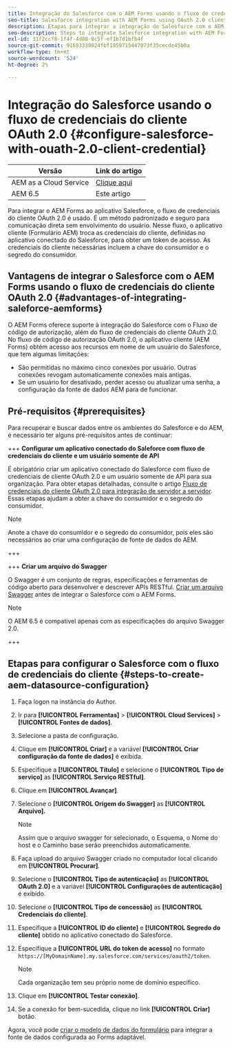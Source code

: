 ```yaml
---
title: Integração do Salesforce com o AEM Forms usando o fluxo de credenciais do cliente OAuth 2.0
seo-title: Salesforce integration with AEM Forms using OAuth 2.0 client credentials flow
description: Etapas para integrar a integração do Salesforce com o AEM Forms usando o fluxo de credenciais do cliente OAuth 2.0
seo-description: Steps to integrate Salesforce integration with AEM Forms using OAuth 2.0 client credentials flow
exl-id: 31f2ccf8-1f4f-4d88-8c5f-ef1b7d1bfb4f
source-git-commit: 91683330024fbf1059715447073f35cecde45b0a
workflow-type: tm+mt
source-wordcount: '524'
ht-degree: 2%

---
```


# Integração do Salesforce usando o fluxo de credenciais do cliente OAuth 2.0  {#configure-salesforce-with-ouath-2.0-client-credential}

| Versão | Link do artigo |
| -------- | ---------------------------- |
| AEM as a Cloud Service | [Clique aqui](https://experienceleague.adobe.com/docs/experience-manager-cloud-service/content/forms/integrate/use-form-data-model/configure-msdynamics-salesforce.html) |
| AEM 6.5 | Este artigo |


Para integrar o AEM Forms ao aplicativo Salesforce, o fluxo de credenciais do cliente OAuth 2.0 é usado. É um método padronizado e seguro para comunicação direta sem envolvimento do usuário. Nesse fluxo, o aplicativo cliente (Formulário AEM) troca as credenciais do cliente, definidas no aplicativo conectado do Salesforce, para obter um token de acesso. As credenciais do cliente necessárias incluem a chave do consumidor e o segredo do consumidor.

## Vantagens de integrar o Salesforce com o AEM Forms usando o fluxo de credenciais do cliente OAuth 2.0 {#advantages-of-integrating-saleforce-aemforms}

O AEM Forms oferece suporte à integração do Salesforce com o Fluxo de código de autorização, além do fluxo de credenciais do cliente OAuth 2.0. No fluxo de código de autorização OAuth 2.0, o aplicativo cliente (AEM Forms) obtém acesso aos recursos em nome de um usuário do Salesforce, que tem algumas limitações:

* São permitidas no máximo cinco conexões por usuário. Outras conexões revogam automaticamente conexões mais antigas.
* Se um usuário for desativado, perder acesso ou atualizar uma senha, a configuração da fonte de dados AEM para de funcionar.

## Pré-requisitos {#prerequisites}

Para recuperar e buscar dados entre os ambientes do Salesforce e do AEM, é necessário ter alguns pré-requisitos antes de continuar:

+++ **Configurar um aplicativo conectado do Saleforce com fluxo de credenciais do cliente e um usuário somente de API**

É obrigatório criar um aplicativo conectado do Salesforce com fluxo de credenciais de cliente OAuth 2.0 e um usuário somente de API para sua organização. Para obter etapas detalhadas, consulte o artigo [Fluxo de credenciais do cliente OAuth 2.0 para integração de servidor a servidor](https://help.salesforce.com/s/articleView?id=sf.connected_app_client_credentials_setup.htm&amp;type=5). Essas etapas ajudam a obter a chave do consumidor e o segredo do consumidor.

>[!NOTE]
>
> Anote a chave do consumidor e o segredo do consumidor, pois eles são necessários ao criar uma configuração de fonte de dados do AEM.

+++

+++ **Criar um arquivo do Swagger**

O Swagger é um conjunto de regras, especificações e ferramentas de código aberto para desenvolver e descrever APIs RESTful. [Criar um arquivo Swagger](https://experienceleague.adobe.com/docs/experience-manager-learn/cloud-service/forms/integrate-with-salesforce/describe-rest-api.html) antes de integrar o Salesforce com o AEM Forms.

>[!NOTE]
>
> O AEM 6.5 é compatível apenas com as especificações do arquivo Swagger 2.0.

+++

## Etapas para configurar o Salesforce com o fluxo de credenciais do cliente {#steps-to-create-aem-datasource-configuration}

1. Faça logon na instância do Author.
1. Ir para **[!UICONTROL Ferramentas]** > **[!UICONTROL Cloud Services]** > **[!UICONTROL Fontes de dados]**.
1. Selecione a pasta de configuração.
1. Clique em **[!UICONTROL Criar]** e a variável **[!UICONTROL Criar configuração da fonte de dados]** é exibida.
1. Especifique a **[!UICONTROL Título]** e selecione o **[!UICONTROL Tipo de serviço]** as **[!UICONTROL Serviço RESTful]**.
1. Clique em **[!UICONTROL Avançar]**.
1. Selecione o **[!UICONTROL Origem do Swagger]** as **[!UICONTROL Arquivo].**
   >[!NOTE]
   >
   > Assim que o arquivo swagger for selecionado, o Esquema, o Nome do host e o Caminho base serão preenchidos automaticamente.

1. Faça upload do arquivo Swagger criado no computador local clicando em **[!UICONTROL Procurar]**.
1. Selecione o **[!UICONTROL Tipo de autenticação]** as **[!UICONTROL OAuth 2.0]** e a variável **[!UICONTROL Configurações de autenticação]** é exibido.
1. Selecione o **[!UICONTROL Tipo de concessão]** as **[!UICONTROL Credenciais do cliente]**.
1. Especifique a **[!UICONTROL ID do cliente]** e **[!UICONTROL Segredo do cliente]** obtido no aplicativo conectado do Salesforce.
1. Especifique a **[!UICONTROL URL do token de acesso]** no formato
   `https://[MyDomainName].my.salesforce.com/services/oauth2/token`.

   >[!NOTE]
   >
   > Cada organização tem seu próprio nome de domínio específico.

1. Clique em **[!UICONTROL Testar conexão]**.
1. Se a conexão for bem-sucedida, clique no link **[!UICONTROL Criar]** botão.

Agora, você pode [criar o modelo de dados do formulário](https://experienceleague.adobe.com/docs/experience-manager-65/forms/form-data-model/create-form-data-models.html?lang=en) para integrar a fonte de dados configurada ao Forms adaptável.

